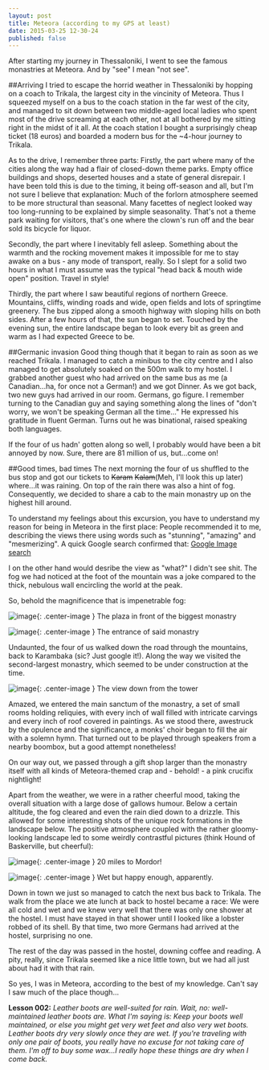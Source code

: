 ```yaml
---
layout: post
title: Meteora (according to my GPS at least)
date: 2015-03-25 12-30-24
published: false
---
```

After starting my journey in Thessaloniki, I went to see the famous monastries at Meteora. And by "see" I mean "not see".

##Arriving
I tried to escape the horrid weather in Thessaloniki by hopping on a coach to Trikala, the largest city in the vincinity of Meteora. Thus I squeezed myself on a bus to the coach station in the far west of the city, and managed to sit down between two middle-aged local ladies who spent most of the drive screaming at each other, not at all bothered by me sitting right in the midst of it all. At the coach station I bought a surprisingly cheap ticket (18 euros) and boarded a modern bus for the ~4-hour journey to Trikala.

As to the drive, I remember three parts:
Firstly, the part where many of the cities along the way had a flair of closed-down theme parks. Empty office buildings and shops, deserted houses and a state of general disrepair. I have been told this is due to the timing, it being off-season and all, but I'm not sure I believe that explanation: Much of the forlorn atmosphere seemed to be more structural than seasonal. Many facettes of neglect looked way too long-running to be explained by simple seasonality. That's not a theme park waiting for visitors, that's one where the clown's run off and the bear sold its bicycle for liquor.

Secondly, the part where I inevitably fell asleep. Something about the warmth and the rocking movement makes it impossible for me to stay awake on a bus - any mode of transport, really. So I slept for a solid two hours in what I must assume was the typical "head back & mouth wide open" position. Travel in style!

Thirdly, the part where I saw beautiful regions of northern Greece. Mountains, cliffs, winding roads and wide, open fields and lots of springtime greenery. The bus zipped along a smooth highway with sloping hills on both sides. After a few hours of that, the sun began to set. Touched by the evening sun, the entire landscape began to look every bit as green and warm as I had expected Greece to be. 


##Germanic invasion
Good thing though that it began to rain as soon as we reached Trikala. I managed to catch a minibus to the city centre and I also managed to get absolutely soaked on the 500m walk to my hostel. I grabbed another guest who had arrived on the same bus as me (a Canadian...ha, for once not a German!) and we got Dinner. As we got back, two new guys had arrived in our room. Germans, go figure. I remember turning to the Canadian guy and saying something along the lines of "don't worry, we won't be speaking German all the time..." He expressed his gratitude in fluent German. Turns out he was binational, raised speaking both languages.

If the four of us hadn' gotten along so well, I probably would have been a bit annoyed by now. Sure, there are 81 million of us, but...come on!


##Good times, bad times
The next morning the four of us shuffled to the bus stop and got our tickets to ~~Karam~~ ~~Kalam~~(Meh, I'll look this up later) where...it was raining. On top of the rain there was also a hint of fog.  Consequently, we decided to share a cab to the main monastry up on the highest hill around.

To understand my feelings about this excursion, you have to understand my reason for being in Meteora in the first place: People recommended it to me, describing the views there using words such as "stunning", "amazing" and "mesmerizing". A quick Google search confirmed that: [Google Image search](https://www.google.com/search?q=meteora&es_sm=91&source=lnms&tbm=isch&sa=X&ei=7tIoVdH5K8PUas6kgbgL&ved=0CAcQ_AUoAQ&biw=1280&bih=702#tbm=isch&q=meteora+monasteries&revid=934822189)

I on the other hand would desribe the view as "what?"
I didn't see shit. The fog we had noticed at the foot of the mountain was a joke compared to the thick, nebulous wall encircling the world at the peak.

So, behold the magnificence that is impenetrable fog:

![image](http://rkwrd.github.io/pics/IMG_20150324_110307.jpg){: .center-image }
The plaza in front of the biggest monastry


![image](http://rkwrd.github.io/pics/IMG_20150324_110828.jpg){: .center-image }
The entrance of said monastry

Undaunted, the four of us walked down the road through the mountains, back to Karambaka (sic? Just google it!). Along the way we visited the second-largest monastry, which seemed to be under construction at the time. 

![image](http://rkwrd.github.io/pics/IMG_20150324_114542.jpg){: .center-image }
The view down from the tower

Amazed, we entered the main sanctum of the monastry, a set of small rooms holding reliquies, with every inch of wall filled with intricate carvings and every inch of roof covered in paintings. As we stood there, awestruck by the opulence and the significance, a monks' choir began to fill the air with a solemn hymn. That turned out to be played through speakers from a nearby boombox, but a good attempt nonetheless!

On our way out, we passed through a gift shop larger than the monastry itself with all kinds of Meteora-themed crap and - behold! - a pink crucifix nightlight!

Apart from the weather, we were in a rather cheerful mood, taking the overall situation with a large dose of gallows humour. Below a certain altitude, the fog cleared and even the rain died down to a drizzle. This allowed for some interesting shots of the unique rock formations in the landscape below. The positive atmosphere coupled with the rather gloomy-looking landscape led to some weirdly contrastful pictures (think Hound of Baskerville, but cheerful):

![image](http://rkwrd.github.io/pics/IMG_20150324_125542.jpg){: .center-image }
20 miles to Mordor!


![image](http://rkwrd.github.io/pics/IMG_20150324_122845.jpg){: .center-image }
Wet but happy enough, apparently.


Down in town we just so managed to catch the next bus back to Trikala. The walk from the place we ate lunch at back to hostel became a race: We were all cold and wet and we knew very well that there was only one shower at the hostel. I must have stayed in that shower until I looked like a lobster robbed of its shell. By that time, two more Germans had arrived at the hostel, surprising no one. 

The rest of the day was passed in the hostel, downing coffee and reading. A pity, really, since Trikala seemed like a nice little town, but we had all just about had it with that rain.

So yes, I was in Meteora, according to the best of my knowledge. Can't say I saw much of the place though...

**Lesson 002:** *Leather boots are well-suited for rain. Wait, no: well-maintained leather boots are. What I'm saying is: Keep your boots well maintained, or else you might get very wet feet and also very wet boots. Leather boots dry very slowly once they are wet. If you're traveling with only one pair of boots, you really have no excuse for not taking care of them. I'm off to buy some wax...I really hope these things are dry when I come back.* 


